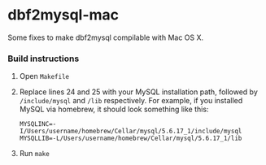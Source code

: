 # dbf2mysql-mac

Some fixes to make dbf2mysql compilable with Mac OS X.

### Build instructions

1. Open `Makefile`

1. Replace lines 24 and 25 with your MySQL installation path, followed by `/include/mysql` and `/lib` respectively. For example, if you installed MySQL via homebrew, it should look something like this:

    ```
    MYSQLINC=-I/Users/username/homebrew/Cellar/mysql/5.6.17_1/include/mysql
    MYSQLLIB=-L/Users/username/homebrew/Cellar/mysql/5.6.17_1/lib
    ```

1. Run `make`
